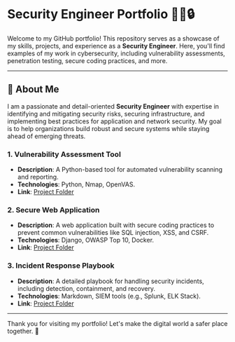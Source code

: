 # Security Engineer Portfolio 👨‍💻🔒

Welcome to my GitHub portfolio! This repository serves as a showcase of my skills, projects, and experience as a **Security Engineer**. Here, you'll find examples of my work in cybersecurity, including vulnerability assessments, penetration testing, secure coding practices, and more.

---

## 👋 About Me

I am a passionate and detail-oriented **Security Engineer** with expertise in identifying and mitigating security risks, securing infrastructure, and implementing best practices for application and network security. My goal is to help organizations build robust and secure systems while staying ahead of emerging threats.

### 1. **Vulnerability Assessment Tool**
   - **Description**: A Python-based tool for automated vulnerability scanning and reporting.
   - **Technologies**: Python, Nmap, OpenVAS.
   - **Link**: [Project Folder](/vulnerability-assessment-tool)

### 2. **Secure Web Application**
   - **Description**: A web application built with secure coding practices to prevent common vulnerabilities like SQL injection, XSS, and CSRF.
   - **Technologies**: Django, OWASP Top 10, Docker.
   - **Link**: [Project Folder](/secure-web-app)

### 3. **Incident Response Playbook**
   - **Description**: A detailed playbook for handling security incidents, including detection, containment, and recovery.
   - **Technologies**: Markdown, SIEM tools (e.g., Splunk, ELK Stack).
   - **Link**: [Project Folder](/incident-response-playbook)

---

Thank you for visiting my portfolio! Let's make the digital world a safer place together. 🚀
